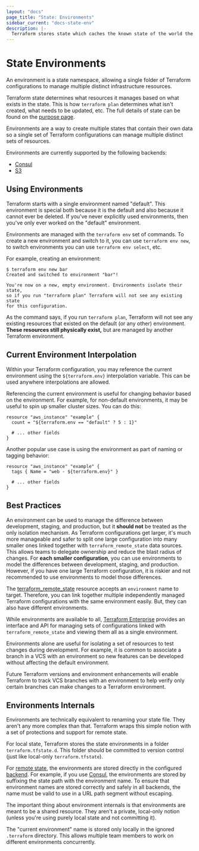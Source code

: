 ```yaml
---
layout: "docs"
page_title: "State: Environments"
sidebar_current: "docs-state-env"
description: |-
  Terraform stores state which caches the known state of the world the last time Terraform ran.
---
```


# State Environments

An environment is a state namespace, allowing a single folder of Terraform
configurations to manage multiple distinct infrastructure resources.

Terraform state determines what resources it manages based on what
exists in the state. This is how `terraform plan` determines what isn't
created, what needs to be updated, etc. The full details of state can be
found on the [purpose page](/docs/state/purpose.html).

Environments are a way to create multiple states that contain
their own data so a single set of Terraform configurations can manage
multiple distinct sets of resources.

Environments are currently supported by the following backends:

 * [Consul](/docs/backends/types/consul.html)
 * [S3](/docs/backends/types/s3.html)

## Using Environments

Terraform starts with a single environment named "default". This
environment is special both because it is the default and also because
it cannot ever be deleted. If you've never explicitly used environments, then
you've only ever worked on the "default" environment.

Environments are managed with the `terraform env` set of commands. To
create a new environment and switch to it, you can use `terraform env new`,
to switch environments you can use `terraform env select`, etc.

For example, creating an environment:

```text
$ terraform env new bar
Created and switched to environment "bar"!

You're now on a new, empty environment. Environments isolate their state,
so if you run "terraform plan" Terraform will not see any existing state
for this configuration.
```

As the command says, if you run `terraform plan`, Terraform will not see
any existing resources that existed on the default (or any other) environment.
**These resources still physically exist,** but are managed by another
Terraform environment.

## Current Environment Interpolation

Within your Terraform configuration, you may reference the current environment
using the `${terraform.env}` interpolation variable. This can be used anywhere
interpolations are allowed.

Referencing the current environment is useful for changing behavior based
on the environment. For example, for non-default environments, it may be useful
to spin up smaller cluster sizes. You can do this:

```hcl
resource "aws_instance" "example" {
  count = "${terraform.env == "default" ? 5 : 1}"

  # ... other fields
}
```

Another popular use case is using the environment as part of naming or
tagging behavior:

```hcl
resource "aws_instance" "example" {
  tags { Name = "web - ${terraform.env}" }

  # ... other fields
}
```

## Best Practices

An environment can be used to manage the difference between development,
staging, and production, but it **should not** be treated as the only isolation
mechanism. As Terraform configurations get larger, it's much more
manageable and safer to split one large configuration into many
smaller ones linked together with `terraform_remote_state` data sources. This
allows teams to delegate ownership and reduce the blast radius of changes.
For **each smaller configuration**, you can use environments to model the
differences between development, staging, and production. However, if you have
one large Terraform configuration, it is riskier and not recommended to use
environments to model those differences.

The [terraform_remote_state](/docs/providers/terraform/d/remote_state.html)
resource accepts an `environment` name to target. Therefore, you can link
together multiple independently managed Terraform configurations with the same
environment easily. But, they can also have different environments.

While environments are available to all,
[Terraform Enterprise](https://www.hashicorp.com/products/terraform/)
provides an interface and API for managing sets of configurations linked
with `terraform_remote_state` and viewing them all as a single environment.

Environments alone are useful for isolating a set of resources to test
changes during development. For example, it is common to associate a
branch in a VCS with an environment so new features can be developed
without affecting the default environment.

Future Terraform versions and environment enhancements will enable
Terraform to track VCS branches with an environment to help verify only certain
branches can make changes to a Terraform environment.

## Environments Internals

Environments are technically equivalent to renaming your state file. They
aren't any more complex than that. Terraform wraps this simple notion with
a set of protections and support for remote state.

For local state, Terraform stores the state environments in a folder
`terraform.tfstate.d`. This folder should be committed to version control
(just like local-only `terraform.tfstate`).

For [remote state](/docs/state/remote.html), the environments are stored
directly in the configured [backend](/docs/backends). For example, if you
use [Consul](/docs/backends/types/consul.html), the environments are stored
by suffixing the state path with the environment name. To ensure that
environment names are stored correctly and safely in all backends, the name
must be valid to use in a URL path segment without escaping.

The important thing about environment internals is that environments are
meant to be a shared resource. They aren't a private, local-only notion
(unless you're using purely local state and not committing it).

The "current environment" name is stored only locally in the ignored
`.terraform` directory. This allows multiple team members to work on
different environments concurrently.
